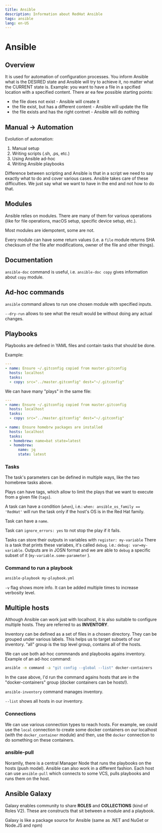 ```yaml
---
title: Ansible
description: Information about RedHat Ansible
tags: ansible
lang: en-US
---
```


# Ansible

## Overview

It is used for automation of configuration processes. You inform Ansible what is
the DESIRED state and Ansible will try to achieve it, no matter what the CURRENT
state is. Example: you want to have a file in a spcified location with a
specified content. There ar ea few possible starting points:

- the file does not exist - Ansible will create it
- the file exist, but has a different content - Ansible will update the file
- the file exists and has the right contnet - Ansible will do nothing

## Manual -> Automation

Evolution of automation:

1. Manual setup
2. Writing scripts (.sh, .ps, etc.)
3. Using Ansible ad-hoc
4. Writing Ansible playbooks

Difference between scripting and Ansible is that in a script we need to say
exactly what to do and cover various cases. Ansible takes care of these
difficulties. We just say what we want to have in the end and not how to do
that.

## Modules

Ansible relies on modules. There are many of them for various operations (like
for file operations, macOS setup, specific device setup, etc.).

Most modules are idempotent, some are not.

Every module can have some return values (i.e. a `file` module returns SHA
checksum of the file afer modifications, owner of the file and other things).

## Documentation

`ansible-doc` command is useful, i.e. `ansible-doc copy` gives information about
`copy` module.

## Ad-hoc commands

`ansible` command allows to run one chosen module with specified inputs.

`--dry-run` allows to see what the result would be without doing any actual
changes.

## Playbooks

Playbooks are defined in YAML files and contain tasks that should be done.

Example:

```yaml
---
- name: Ensure ~/.gitconfig copied from master.gitconfig
  hosts: localhost
  tasks:
  - copy: src="../master.gitconfig" dest="~/.gitconfig"
```

We can have many "plays" in the same file:

```yaml
---
- name: Ensure ~/.gitconfig copied from master.gitconfig
  hosts: localhost
  tasks:
  - copy: src="../master.gitconfig" dest="~/.gitconfig"
  
- name: Ensure homebrw packages are installed
  hosts: localhost
  tasks:
  - homebrew: name=bat state=latest
  - homebrew:
      name: jq
      state: latest
```

### Tasks

The task's parameters can be defined in multiple ways, like the two homebrew
tasks above.

Plays can have tags, which allow to limit the plays that we want to execute from
a given file (`tags`).

A task can have a condition (`when`), i.e.: `when: ansible_os_family ==
'RedHat'` will run the task only if the host's OS is in the Red Hat family.

Task can have a `name`.

Task can `ignore_errors: yes` to not stop the play if it fails.

Tasks can store their outputs in variables with `register: my-variable` There is
a task that prints these variabes, it's called `debug`. i.e.: `debug:
var=my-variable`. Outputs are in JOSN format and we are able to `debug` a
specific subset of it (`my-variable.some-parameter` ).

### Command to run a playbook

```bash
ansible-playbook my-playbook.yml
```

`-v` flag shows more info. It can be added multiple times to increase verbosity
level.

## Multiple hosts

Although Ansible can work just with localhost, it is also suitable to configure
multiple hosts. They are referred to as **INVENTORY**.

Inventory can be defined as a set of files in a chosen directory. They can be
grouped under various labels. This helps us to target subsets of our inventory.
"all" group is the top level group, contains all of the hosts.

We can use both ad-hoc commnands and playbooks agains inventory. Example of an
ad-hoc command:

```bash
ansible -m command -a "git config --global --list" docker-containers
```

In the case above, I'd run the command agains hosts that are in the
"docker-containers" group (docker containers can be hosts!).

`ansible-inventory` command manages inventory.

`--list` shows all hosts in our inventory.

### Connections

We can use various connection types to reach hosts. For example, we could use
the `local` connection to create some docker containers on our localhost (with
the `docker_container` module) and then, use the `docker` connection to do
something on these containers.

### ansible-pull

Noramlly, there is a central Manager Node that runs the playbooks on the hosts
(push model). Ansible can also work in a different fashion. Each host can use
`ansible-pull` which connects to some VCS, pulls playbooks and runs them on the
host.

## Ansible Galaxy

Galaxy enables community to share **ROLES** and **COLLECTIONS** (kind of Roles
V2). These are constructs that sit between a module and a playbook.

Galaxy is like a package source for Ansible (same as .NET and NuGet or Node.JS
and npm)